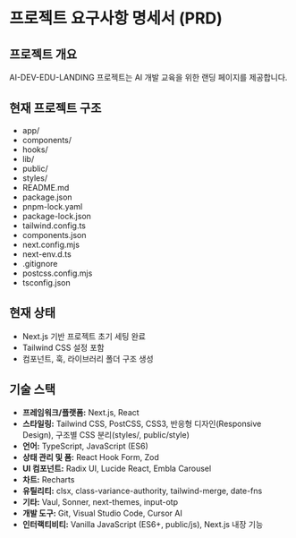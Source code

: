 # 프로젝트 요구사항 명세서 (PRD)

## 프로젝트 개요
AI-DEV-EDU-LANDING 프로젝트는 AI 개발 교육을 위한 랜딩 페이지를 제공합니다.

## 현재 프로젝트 구조
- app/
- components/
- hooks/
- lib/
- public/
- styles/
- README.md
- package.json
- pnpm-lock.yaml
- package-lock.json
- tailwind.config.ts
- components.json
- next.config.mjs
- next-env.d.ts
- .gitignore
- postcss.config.mjs
- tsconfig.json

## 현재 상태
- Next.js 기반 프로젝트 초기 세팅 완료
- Tailwind CSS 설정 포함
- 컴포넌트, 훅, 라이브러리 폴더 구조 생성

## 기술 스택
- **프레임워크/플랫폼:** Next.js, React
- **스타일링:** Tailwind CSS, PostCSS, CSS3, 반응형 디자인(Responsive Design), 구조별 CSS 분리(styles/, public/style)
- **언어:** TypeScript, JavaScript (ES6)
- **상태 관리 및 폼:** React Hook Form, Zod
- **UI 컴포넌트:** Radix UI, Lucide React, Embla Carousel
- **차트:** Recharts
- **유틸리티:** clsx, class-variance-authority, tailwind-merge, date-fns
- **기타:** Vaul, Sonner, next-themes, input-otp
- **개발 도구:** Git, Visual Studio Code, Cursor AI
- **인터랙티비티:** Vanilla JavaScript (ES6+, public/js), Next.js 내장 기능


